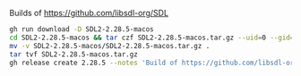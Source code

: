 Builds of https://github.com/libsdl-org/SDL

```sh
gh run download -D SDL2-2.28.5-macos
cd SDL2-2.28.5-macos && tar czf SDL2-2.28.5-macos.tar.gz --uid=0 --gid=0 * && cd -
mv -v SDL2-2.28.5-macos/SDL2-2.28.5-macos.tar.gz .
tar tvf SDL2-2.28.5-macos.tar.gz
gh release create 2.28.5 --notes 'Build of https://github.com/libsdl-org/SDL' SDL2-2.28.5-macos.tar.gz
```
